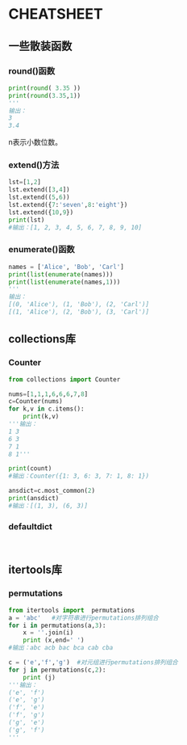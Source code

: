 # CHEATSHEET

## 一些散装函数

### round()函数
```python
print(round( 3.35 ))
print(round(3.35,1))
'''
输出：
3
3.4
```
n表示小数位数。

### extend()方法
```python
lst=[1,2]
lst.extend([3,4])
lst.extend((5,6))
lst.extend({7:'seven',8:'eight'})
lst.extend({10,9})
print(lst)
#输出：[1, 2, 3, 4, 5, 6, 7, 8, 9, 10]
```

### enumerate()函数
```python
names = ['Alice', 'Bob', 'Carl']
print(list(enumerate(names)))
print(list(enumerate(names,1)))
'''
输出：
[(0, 'Alice'), (1, 'Bob'), (2, 'Carl')]
[(1, 'Alice'), (2, 'Bob'), (3, 'Carl')]
```

## collections库

### Counter

```python
from collections import Counter

nums=[1,1,1,6,6,6,7,8]
c=Counter(nums)
for k,v in c.items():
    print(k,v)
'''输出：
1 3
6 3
7 1
8 1'''

print(count)
#输出：Counter({1: 3, 6: 3, 7: 1, 8: 1})

ansdict=c.most_common(2)
print(ansdict)
#输出：[(1, 3), (6, 3)]

```

### defaultdict

```python



```


## itertools库

### permutations

```python
from itertools import  permutations
a = 'abc'   #对字符串进行permutations排列组合
for i in permutations(a,3):
    x = ''.join(i)
    print (x,end=' ')
#输出：abc acb bac bca cab cba

c = ('e','f','g')  #对元组进行permutations排列组合
for j in permutations(c,2):
    print (j)
'''输出：
('e', 'f')
('e', 'g')
('f', 'e')
('f', 'g')
('g', 'e')
('g', 'f')
'''
```


